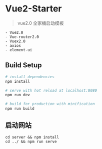 # Vue2-Starter

> vue2.0 全家桶启动模板

```
- Vue2.0
- Vue-router2.0
- Vuex2.0
- axios
- element-ui
```
## Build Setup

``` bash
# install dependencies
npm install

# serve with hot reload at localhost:8080
npm run dev

# build for production with minification
npm run build
```
## 启动网站
```
cd server && npm install
cd ../ && npm run serve
```
